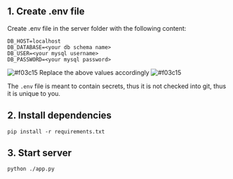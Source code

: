 ## 1. Create .env file

Create .env file in the server folder with the following content:

```
DB_HOST=localhost
DB_DATABASE=<your db schema name>
DB_USER=<your mysql username>
DB_PASSWORD=<your mysql password>
```

![#f03c15](https://placehold.co/15x15/f03c15/f03c15.png) Replace the above values accordingly ![#f03c15](https://placehold.co/15x15/f03c15/f03c15.png) 

The `.env` file is meant to contain secrets, thus it is not checked into git, thus it is unique to you.

## 2. Install dependencies

```
pip install -r requirements.txt
```

## 3. Start server

```
python ./app.py
```
